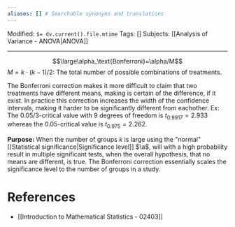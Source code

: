 ```yaml
---
aliases: [] # Searchable synonyms and translations
---
```

Modified: `$= dv.current().file.mtime`
Tags: []
Subjects: [[Analysis of Variance - ANOVA|ANOVA]] 
****

$$\large\alpha_\text{Bonferroni}=\alpha/M$$
$M=k\cdot(k-1)/2:$ The total number of possible combinations of treatments.

The Bonferroni correction makes it more difficult to claim that two treatments have different means, making is certain of the difference, if it exist.
In practice this correction increases the width of the confidence intervals, making it harder to be significantly different from eachother.
Ex:
The $0.05 / 3$-critical value with 9 degrees of freedom is $t_{0.9917}=2.933$ whereas the $0.05$-critical value is $t_{0.975}=2.262$.

**Purpose:** When the number of groups $k$ is large using the "normal" [[Statistical significance|Significance level]] $\a$, will with a high probability result in multiple significant tests, when the overall hypothesis, that no means are different, is true. The Bonferroni correction essentially scales the significance level to the number of groups in a study.
# References
- [[Introduction to Mathematical Statistics - 02403]]